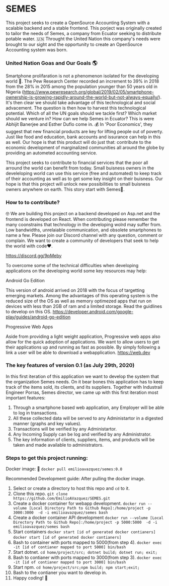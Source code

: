 # SEMES

This project seeks to create a OpenSource Accounting System with a scalable backend and a stable frontend. This porject was originally created to tailor the needs of Semes, a company from Ecuator seeking to distribute potable water. 🇺🇳  Throught the United Nation this company's needs were brought to our sight and the opportunity to create an OpenSource Accounting system was born.

### United Nation Goas and Our Goals 🌎

Smartphone prolifaration  is not a phenomenon isolated for the developing world 📱. The Pew Research Center recorded an increment to 39% in 2018 from the 28% in 2015 among the population younger than 50 years old in Nigeria (https://www.pewresearch.org/global/2019/02/05/smartphone-ownership-is-growing-rapidly-around-the-world-but-not-always-equally/). It's then clear we should take advantage of this technological and social advacement. The question is then how to harvest this technological potential. Which of all the UN goals should we tackle first? Which market should we venture in? How can we help Semes in Ecuator? This is were Abhijit Banerjee and Esther Duflo come in. 💰 In 'Poor Economics', they suggest that new financial products  are key for lifting people out of poverty. Just like food and education, bank accounts and issurance can help in this as well. Our hope is that this product will do just that: contribute to the economic development of marginalized communities all around the globe by providing an autometed accounting service. 

This project seeks to contribute to financial services that the poor all arround the world can benefit from today. Small buisness owners in the develeloping world can use this service (free and automated) to keep track of their accounting as well as to get some key insight on their buisness. Our hope is that this project will unlock new possibilities to small buisness owners anywhere on earth. This story start with Semes🎉.

### How to to contribute?

🤓 We are building this project on a backend developed on Asp.net and the frontend is developed on React. When contributing please remember the many coonstrains that technology in the developing wolrd may suffer from. Low bandwidths, unrelaiable communication, and obsolete smartphones to name a few. Please join our Discord channel with any question, comment or complain. We want to create a community of developers that seek to help the world with code❤️.
 
https://discord.gg/9pMeby

To overcome some of the technical difficulties when developing applications on the developing world some key resources may help:

Android Go Edition 

This version of android arrived on 2018 with the focus of targetting emerging markets. Among the advantages of this operating system is the reduced size of the OS as well as memory optimezed apps that run on devices with less than 2GB of ram and a limited storage. Read the guidlines to develop on this OS.
https://developer.android.com/google-play/guides/android-go-edition

Progressive Web Apps

Aside from providing a light weight application, Progressive web apps also allow for the quick adoption of applications. We want to allow users to get their applications up and running as fast as possible. By simply following a link a user will be able to download a webapplication.
https://web.dev

### The key features of version 0.1 (as July 29th, 2020)

In this first iteration of this application we want to develop the system that the organization Semes needs. On it bear bones this application has to keep track of the items sold, its clients, and its suppliers. Together with Industrail Engineer Porras, Semes director, we came up with this first iteration most important features: 

1) Through a smartphone based web application, any Employer will be able to log in transactions.
2) All these collected data will be served to any Administartor in a digested manner (graphs and key values). 
3) Transactions will be verified by any Administartor.
4) Any Incoming Supply can be log and verified by any Administrator.
5) The key information of clients, suppliers, items, and products will be taken and made available to administrators.

### Steps to get this project running:

 Docker image: 🐳
 ```docker pull emilioavazquez/semes:0.0```
 
 Recommended Development guide: 
 After pulling the docker image.
 1) Select or create a directory to host this repo and  ```cd``` to it.
 2) Clone this repo.
   ```git clone https://github.com/EmilioAVazquez/SEMES.git```
 2) Create a docker container for webapp development.
 ```docker run --volume [Local Directory Path to Github Repo]:/home/project -p 3000:3000  -d -i emilioavazquez/semes bash```
 3) Create a docker container API development
 ```docker run --volume [Local Directory Path to Github Repo]:/home/project -p 5000:5000  -d -i emilioavazquez/semes bash```
 4) Start containers
  ```docker start [id of generated docker contianers]```
  ```docker start [id of generated docker contianers]```
 5) Bash to container  with ports mapped to 5000(from step 4). 
  ```docker exec -it [id of contianer mapped to port 5000] bin/bash```
 6) Start dotnet.
  ```cd home/project/src; dotnet build; dotnet run; exit;```
 7) Bash to contianer with ports mapped to  3000(from step 3).
  ```docker exec -it [id of contianer mapped to port 3000] bin/bash```
 8) Start npm.
 ```cd home/project/src;npm build; npm start;exit;```
 9) Bash to the contianer you want to develop in.
 10) Happy coding! 🎉
 
 








